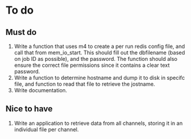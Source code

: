 # To do

## Must do
1. Write a function that uses m4 to create a per run redis config file, and
    call that from mem_io_start.  This should fill out the dbfilename (based
    on job ID as possible), and the password.  The function should also ensure
    the correct file permissions since it contains a clear text password.
1. Write a function to determine hostname and dump it to disk in specifc
    file, and function to read that file to retrieve the jostname.
1. Write documentation.

## Nice to have
1. Write an application to retrieve data from all channels, storing it in
    an individual file per channel.
